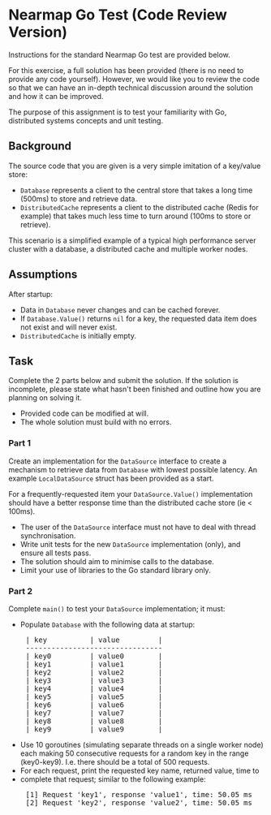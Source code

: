 # Nearmap Go Test (Code Review Version)

Instructions for the standard Nearmap Go test are provided below.

For this exercise, a full solution has been provided (there is no need to
provide any code yourself). However, we would like you to review the code so
that we can have an in-depth technical discussion around the solution and how
it can be improved.

The purpose of this assignment is to test your familiarity with Go, distributed
systems concepts and unit testing.

## Background

The source code that you are given is a very simple imitation of a key/value
store:

* `Database` represents a client to the central store that takes a long time
  (500ms) to store and retrieve data.
* `DistributedCache` represents a client to the distributed cache (Redis for
  example) that takes much less time to turn around (100ms to store or retrieve).

This scenario is a simplified example of a typical high performance server
cluster with a database, a distributed cache and multiple worker nodes.

## Assumptions

After startup:

* Data in `Database` never changes and can be cached forever.
* If `Database.Value()` returns `nil` for a key, the requested data item does
  not exist and will never exist.
* `DistributedCache` is initially empty.

## Task

Complete the 2 parts below and submit the solution.
If the solution is incomplete, please state what hasn't been finished and
outline how you are planning on solving it.

* Provided code can be modified at will.
* The whole solution must build with no errors.

### Part 1

Create an implementation for the `DataSource` interface to create a mechanism to
retrieve data from `Database` with lowest possible latency. An example
`LocalDataSource` struct has been provided as a start.

For a frequently-requested item your `DataSource.Value()` implementation should
have a better response time than the distributed cache store (ie < 100ms).

* The user of the `DataSource` interface must not have to deal with thread
  synchronisation.
* Write unit tests for the new `DataSource` implementation (only), and ensure
  all tests pass.
* The solution should aim to minimise calls to the database.
* Limit your use of libraries to the Go standard library only.

### Part 2

Complete `main()` to test your `DataSource` implementation; it must:

* Populate `Database` with the following data at startup:
<pre>
    | key          | value         |
    --------------------------------
    | key0         | value0        |
    | key1         | value1        |
    | key2         | value2        |
    | key3         | value3        |
    | key4         | value4        |
    | key5         | value5        |
    | key6         | value6        |
    | key7         | value7        |
    | key8         | value8        |
    | key9         | value9        |
</pre>
* Use 10 goroutines (simulating separate threads on a single worker node) each
  making 50 consecutive requests for a random key in the range (key0-key9).
  I.e. there should be a total of 500 requests.
* For each request, print the requested key name, returned value, time to
* complete that request; similar to the following example:
<pre>
    [1] Request 'key1', response 'value1', time: 50.05 ms
    [2] Request 'key2', response 'value2', time: 50.05 ms
</pre>

